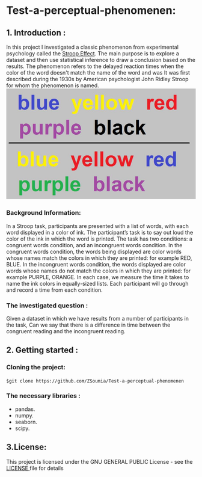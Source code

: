 # Test-a-perceptual-phenomenen:

## 1. Introduction :
In this project I investigated a classic phenomenon from experimental psychology called the [Stroop Effect](https://en.wikipedia.org/wiki/Stroop_effect).
The main purpose is to explore a dataset and then use  statistical inference to draw a conclusion based on the results.
The phenomenon refers to the delayed reaction times when the color of the word doesn't match the name of the word and was  It was first described during the 1930s by American psychologist John Ridley Stroop for whom the phenomenon is named.<br> 
![Stroop Effect](https://github.com/ZSoumia/Test-a-perceptual-phenomenen/blob/master/images/stroop.jpg)
### Background Information:
In a Stroop task, participants are presented with a list of words, with each word displayed in a color of ink. The participant’s task is to say out loud the color of the ink in which the word is printed. The task has two conditions: a congruent words condition, and an incongruent words condition. In the congruent words condition, the words being displayed are color words whose names match the colors in which they are printed: for example RED, BLUE. In the incongruent words condition, the words displayed are color words whose names do not match the colors in which they are printed: for example PURPLE, ORANGE. In each case, we measure the time it takes to name the ink colors in equally-sized lists. Each participant will go through and record a time from each condition.

### The investigated question : 
Given a dataset in which we have results from a number of participants in the task, Can we say that  there is a difference in time between the congruent reading and the incongruent reading. 
## 2. Getting started :

### Cloning the project:
`
$git clone https://github.com/ZSoumia/Test-a-perceptual-phenomenen 
`
### The necessary libraries : 
- pandas.
- numpy.
- seaborn.
- scipy.

## 3.License: 
This project is licensed under the  GNU GENERAL PUBLIC  License - see the [LICENSE ](https://github.com/ZSoumia/Test-a-perceptual-phenomenen/blob/master/LICENSE) file for details
